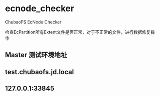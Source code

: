 # ecnode_checker
ChubaoFS EcNode Checker

检查EcPartition所有Extent文件是否正常，对于不正常的文件，进行数据修复操作


Master 测试环境地址
---
test.chubaofs.jd.local
---
127.0.0.1:33845
---